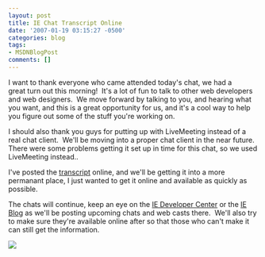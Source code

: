 ```yaml
---
layout: post
title: IE Chat Transcript Online
date: '2007-01-19 03:15:27 -0500'
categories: blog
tags:
- MSDNBlogPost
comments: []
---
```


I want to thank everyone who came attended today's chat, we had a great turn out this morning!  It's a lot of fun to talk to other web developers and web designers.  We move forward by talking to you, and hearing what you want, and this is a great opportunity for us, and it's a cool way to help you figure out some of the stuff you're working on.

I should also thank you guys for putting up with LiveMeeting instead of a real chat client.  We'll be moving into a proper chat client in the near future.  There were some problems getting it set up in time for this chat, so we used LiveMeeting instead..

I've posted the [transcript](http://blogs.msdn.com/petel/pages/designer-expert-chat-transcript-1-18-07.aspx) online, and we'll be getting it into a more permanant place, I just wanted to get it online and available as quickly as possible.

The chats will continue, keep an eye on the [IE Developer Center](http://msdn.com/ie) or the [IE Blog](http://blogs.msdn.com/ie) as we'll be posting upcoming chats and web casts there.  We'll also try to make sure they're available online after so that those who can't make it can still get the information.

![](http://blogs.msdn.com/aggbug.aspx?PostID=1492013)
